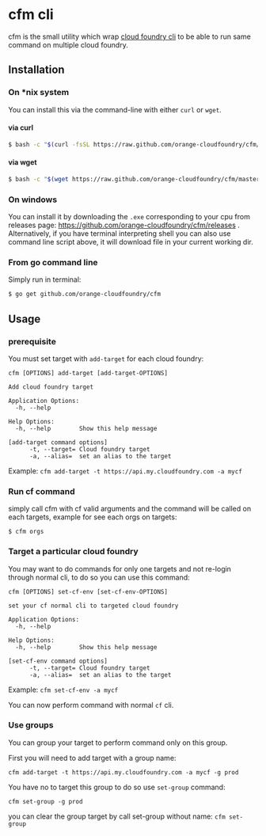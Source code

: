 # cfm cli

cfm is the small utility which wrap [cloud foundry cli](https://github.com/cloudfoundry/cli) to be able to run same command on 
multiple cloud foundry.

## Installation

### On *nix system

You can install this via the command-line with either `curl` or `wget`.

#### via curl

```bash
$ bash -c "$(curl -fsSL https://raw.github.com/orange-cloudfoundry/cfm/master/bin/install.sh)"
```

#### via wget

```bash
$ bash -c "$(wget https://raw.github.com/orange-cloudfoundry/cfm/master/bin/install.sh -O -)"
```

### On windows

You can install it by downloading the `.exe` corresponding to your cpu from releases page: https://github.com/orange-cloudfoundry/cfm/releases .
Alternatively, if you have terminal interpreting shell you can also use command line script above, it will download file in your current working dir.

### From go command line

Simply run in terminal:

```bash
$ go get github.com/orange-cloudfoundry/cfm
```

## Usage

### prerequisite

You must set target with `add-target` for each cloud foundry:

```
cfm [OPTIONS] add-target [add-target-OPTIONS]

Add cloud foundry target

Application Options:
  -h, --help

Help Options:
  -h, --help        Show this help message

[add-target command options]
      -t, --target= Cloud foundry target
      -a, --alias=  set an alias to the target
```

Example: `cfm add-target -t https://api.my.cloudfoundry.com -a mycf`

### Run cf command

simply call cfm with cf valid arguments and the command will be called on each targets, example for see each orgs on targets:

```
$ cfm orgs
```

### Target a particular cloud foundry

You may want to do commands for only one targets and not re-login through normal cli, to do so you can use this command:


```
cfm [OPTIONS] set-cf-env [set-cf-env-OPTIONS]

set your cf normal cli to targeted cloud foundry

Application Options:
  -h, --help

Help Options:
  -h, --help        Show this help message

[set-cf-env command options]
      -t, --target= Cloud foundry target
      -a, --alias=  set an alias to the target
```

Example: `cfm set-cf-env -a mycf`

You can now perform command with normal `cf` cli.

### Use groups

You can group your target to perform command only on this group.

First you will need to add target with a group name:

`cfm add-target -t https://api.my.cloudfoundry.com -a mycf -g prod`

You have no to target this group to do so use `set-group` command:

`cfm set-group -g prod`

you can clear the group target by call set-group without name: `cfm set-group`
